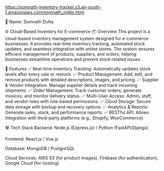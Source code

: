 https://somnath-inventory-tracker.s3.ap-south-1.amazonaws.com/somnath_index.html

👤 Name: Somnath Dutta

🌐 Cloud-Based Inventory for E-commerce
📦 Overview
This project is a cloud-based inventory management system designed for e-commerce businesses. It provides real-time inventory tracking, automated stock updates, and seamless integration with online stores. The system ensures efficient management of products, suppliers, and orders, helping businesses streamline operations and prevent stock-related issues.

🚀 Features
✅ Real-time Inventory Tracking: Automatically updates stock levels after every sale or restock.
✅ Product Management: Add, edit, and remove products with detailed descriptions, images, and pricing.
✅ Supplier & Vendor Integration: Manage supplier details and track incoming shipments.
✅ Order Management: Track customer orders, generate invoices, and monitor delivery status.
✅ Multi-User Access: Admin, staff, and vendor roles with role-based permissions.
✅ Cloud Storage: Secure data storage with backup and recovery options.
✅ Analytics & Reports: Generate sales, stock, and performance reports.
✅ RESTful API: Allows integration with third-party platforms (e.g., Shopify, WooCommerce).

🛠️ Tech Stack
Backend: Node.js (Express.js) / Python (FastAPI/Django)

Frontend: React.js / Vue.js

Database: MongoDB / PostgreSQL

Cloud Services: AWS S3 (for product images), Firebase (for authentication), Google Cloud (for hosting)
